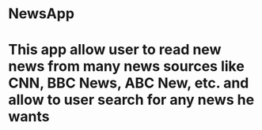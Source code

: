 # NewsApp
# This app allow user to read new news from many news sources like CNN, BBC News, ABC New, etc. and allow to user search for any news he wants
